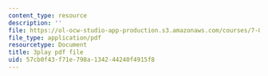 ```yaml
---
content_type: resource
description: ''
file: https://ol-ocw-studio-app-production.s3.amazonaws.com/courses/7-014-introductory-biology-spring-2005/57cb0f43f71e798a134244240f4915f8_gaHQ_1Sp5_s.pdf
file_type: application/pdf
resourcetype: Document
title: 3play pdf file
uid: 57cb0f43-f71e-798a-1342-44240f4915f8
---
```


